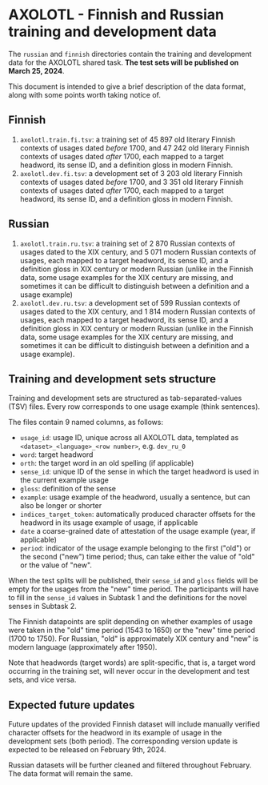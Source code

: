 # AXOLOTL - Finnish and Russian training and development data

The `russian` and `finnish` directories contain the training and development data for the AXOLOTL shared task. 
**The test sets will be published on March 25, 2024**.

This document is intended to give a brief description of the data format, along with some points worth taking notice of.

## Finnish

1. `axolotl.train.fi.tsv`: a training set of 45 897 old literary Finnish contexts of usages dated _before_ 1700, and 47 242 old literary Finnish contexts of usages dated _after_ 1700,
each mapped to a target headword, its sense ID, and a definition gloss in modern Finnish.
2. `axolotl.dev.fi.tsv`: a development set of 3 203 old literary Finnish contexts of usages dated _before_ 1700, and 3 351 old literary Finnish contexts of usages dated _after_ 1700,
each mapped to a target headword, its sense ID, and a definition gloss in modern Finnish.

## Russian

1. `axolotl.train.ru.tsv`: a training set of 2 870 Russian contexts of usages dated to the XIX century, and 5 071 modern Russian contexts of usages, each mapped to a target headword, its sense ID, and a definition gloss in XIX century or modern Russian  (unlike in the Finnish data, some usage examples for the XIX century are missing, and sometimes it can be difficult to distinguish between a definition and a usage example)
2. `axolotl.dev.ru.tsv`: a development set of 599 Russian contexts of usages dated to the XIX century, and 1 814 modern Russian contexts of usages, each mapped to a target headword, its sense ID, and a definition gloss in XIX century or modern Russian 
(unlike in the Finnish data, some usage examples for the XIX century are missing, and sometimes it can be difficult to distinguish between a definition and a usage example).

## Training and development sets structure

Training and development sets are structured as tab-separated-values (TSV) files. 
Every row corresponds to one usage example (think sentences).

The files contain 9 named columns, as follows:

- `usage_id`: usage ID, unique across all AXOLOTL data, templated as `<dataset>_<language>_<row number>`, e.g. `dev_ru_0`
- `word`: target headword 
- `orth`: the target word in an old spelling (if applicable)
- `sense_id`: unique ID of the sense in which the target headword is used in the current example usage 
- `gloss`: definition of the sense
- `example`: usage example of the headword, usually a sentence, but can also be longer or shorter 
- `indices_target_token`: automatically produced character offsets for the headword in its usage example of usage, if applicable 
- `date` a coarse-grained date of attestation of the usage example (year, if applicable)
- `period`: indicator of the usage example belonging to the first ("old") or the second ("new") time period; 
thus, can take either the value of "old" or the value of "new". 

When the test splits will be published, their `sense_id` and `gloss` fields will be empty for the usages from the "new" time period.
The participants will have to fill in the `sense_id` values in Subtask 1 and the definitions for the novel senses in Subtask 2. 

The Finnish datapoints are split depending on whether examples of usage were taken in the "old" time period (1543 to 1650) or the "new" time period (1700 to 1750). For Russian, "old" is approximately XIX century and "new" is modern language (approximately after 1950).

Note that headwords (target words) are split-specific, that is, a target word occurring in the training set, 
will never occur in the development and test sets, and vice versa.

## Expected future updates

Future updates of the provided Finnish dataset will include manually verified character offsets for the headword in its example of usage in the development sets (both period). 
The corresponding version update is expected to be released on February 9th, 2024.

Russian datasets will be further cleaned and filtered throughout February. The data format will remain the same.
